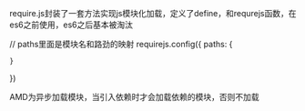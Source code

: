 require.js封装了一套方法实现js模块化加载，定义了define，和requrejs函数，在es6之前使用，es6之后基本被淘汰

// paths里面是模块名和路劲的映射
requirejs.config({
    paths: {

    }
})

AMD为异步加载模块，当引入依赖时才会加载依赖的模块，否则不加载